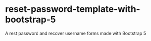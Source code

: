 # reset-password-template-with-bootstrap-5
A rest password and recover username forms made with Bootstrap 5
